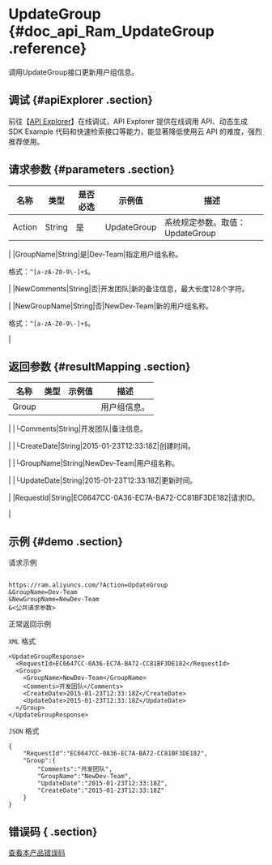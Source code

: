 # UpdateGroup {#doc_api_Ram_UpdateGroup .reference}

调用UpdateGroup接口更新用户组信息。

## 调试 {#apiExplorer .section}

前往【[API Explorer](https://api.aliyun.com/#product=Ram&api=UpdateGroup)】在线调试，API Explorer 提供在线调用 API、动态生成 SDK Example 代码和快速检索接口等能力，能显著降低使用云 API 的难度，强烈推荐使用。

## 请求参数 {#parameters .section}

|名称|类型|是否必选|示例值|描述|
|--|--|----|---|--|
|Action|String|是|UpdateGroup|系统规定参数。取值：UpdateGroup

 |
|GroupName|String|是|Dev-Team|指定用户组名称。

 格式：`^[a-zA-Z0-9\-]+$`。

 |
|NewComments|String|否|开发团队|新的备注信息，最大长度128个字符。

 |
|NewGroupName|String|否|NewDev-Team|新的用户组名称。

 格式：`^[a-zA-Z0-9\-]+$`。

 |

## 返回参数 {#resultMapping .section}

|名称|类型|示例值|描述|
|--|--|---|--|
|Group| | |用户组信息。

 |
|└Comments|String|开发团队|备注信息。

 |
|└CreateDate|String|2015-01-23T12:33:18Z|创建时间。

 |
|└GroupName|String|NewDev-Team|用户组名称。

 |
|└UpdateDate|String|2015-01-23T12:33:18Z|更新时间。

 |
|RequestId|String|EC6647CC-0A36-EC7A-BA72-CC81BF3DE182|请求ID。

 |

## 示例 {#demo .section}

请求示例

``` {#request_demo}

https://ram.aliyuncs.com/?Action=UpdateGroup
&GroupName=Dev-Team
&NewGroupName=NewDev-Team
&<公共请求参数>

```

正常返回示例

`XML` 格式

``` {#xml_return_success_demo}
<UpdateGroupResponse>
  <RequestId>EC6647CC-0A36-EC7A-BA72-CC81BF3DE182</RequestId>
  <Group>
    <GroupName>NewDev-Team</GroupName>
    <Comments>开发团队</Comments>
    <CreateDate>2015-01-23T12:33:18Z</CreateDate>
    <UpdateDate>2015-01-23T12:33:18Z</UpdateDate>
  </Group>
</UpdateGroupResponse>

```

`JSON` 格式

``` {#json_return_success_demo}
{
	"RequestId":"EC6647CC-0A36-EC7A-BA72-CC81BF3DE182",
	"Group":{
		"Comments":"开发团队",
		"GroupName":"NewDev-Team",
		"UpdateDate":"2015-01-23T12:33:18Z",
		"CreateDate":"2015-01-23T12:33:18Z"
	}
}
```

## 错误码 { .section}

[查看本产品错误码](https://error-center.aliyun.com/status/product/Ram)

